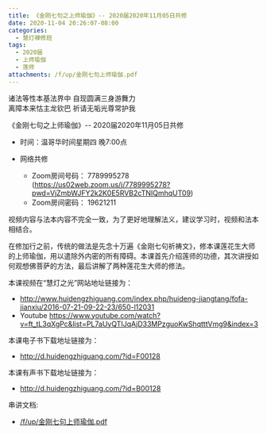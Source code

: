 ```yaml
---
title: 《⾦刚七句之上师瑜伽》-- 2020届2020年11月05日共修
date: 2020-11-04 20:26:07-08:00
categories:
  - 慧灯禅修班
tags:
  - 2020届
  - 上师瑜伽
  - 莲师
attachments: /f/up/金刚七句上师瑜伽.pdf
---
```

诸法等性本基法界中 自现圆满三身游舞力  
离障本来怙主龙钦巴 祈请无垢光尊常护我  

《⾦刚七句之上师瑜伽》-- 2020届2020年11月05日共修

* 时间：温哥华时间星期四 晚7:00点

* 网络共修
  * Zoom房间号码： 7789995278 (<https://us02web.zoom.us/j/7789995278?pwd=VjZmbWJFY2k2K0E5RVB2cTNIQmhqUT09>)
  * Zoom房间密码： 19621211

视频内容与法本内容不完全⼀致，为了更好地理解法义，建议学习时，视频和法本相结合。

在修加⾏之前，传统的做法是先念⼗万遍《⾦刚七句祈祷⽂》，修本课莲花⽣⼤师的上师瑜伽，⽤以遣除外内密的所有障碍。本课⾸先介绍莲师的功德，其次讲授如何观想佛菩萨的⽅法，最后讲解了两种莲花⽣⼤师的修法。

本课视频在“慧灯之光”⽹站地址链接为：
- <http://www.huidengzhiguang.com/index.php/huideng-jiangtang/fofa-jianxiu/2016-07-21-09-22-23/650-l12031>
- Youtube <https://www.youtube.com/watch?v=ft_tL3qXgPc&list=PL7aUyQTIJqAjD33MPzguoKwShqtttVmg9&index=3>

本课电⼦书下载地址链接为：
- <http://d.huidengzhiguang.com/?id=F00128>

本课有声书下载地址链接为：
- <http://d.huidengzhiguang.com/?id=B00128>

串讲文档:
* [/f/up/金刚七句上师瑜伽.pdf](https://s3.ap-northeast-1.wasabisys.com/hdcx/hdv/f/up/金刚七句上师瑜伽.pdf)

